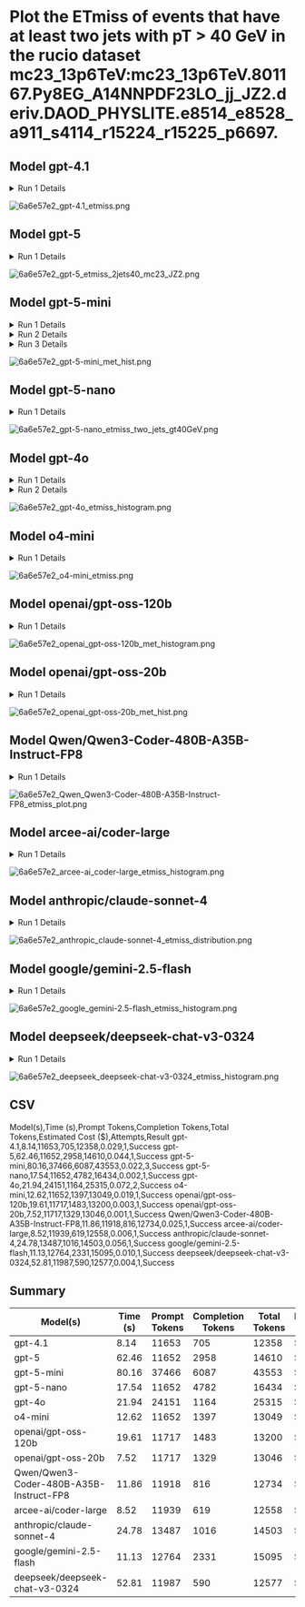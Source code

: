 # Plot the ETmiss of events that have at least two jets with pT > 40 GeV in the rucio dataset mc23_13p6TeV:mc23_13p6TeV.801167.Py8EG_A14NNPDF23LO_jj_JZ2.deriv.DAOD_PHYSLITE.e8514_e8528_a911_s4114_r15224_r15225_p6697.


## Model gpt-4.1
<details><summary>Run 1 Details</summary>

### Run 1


- Selected the rucio dataset: `mc23_13p6TeV:mc23_13p6TeV.801167.Py8EG_A14NNPDF23LO_jj_JZ2.deriv.DAOD_PHYSLITE.e8514_e8528_a911_s4114_r15224_r15225_p6697`
- Built a ServiceX query to select only those events with at least 2 jets with $p_T > 40$ GeV.
- For these selected events, fetched the ETmiss (missing transverse energy) value in GeV.
- Used Awkward Array to receive and represent the results.
- Used Hist to histogram the ETmiss distribution, and made a plot.
- Saved the resulting plot to `etmiss.png`.

```python
from func_adl_servicex_xaodr25 import FuncADLQueryPHYSLITE
from servicex_analysis_utils import to_awk
from servicex import deliver, ServiceXSpec, Sample, dataset
import awkward as ak
import numpy as np
from hist import Hist
import matplotlib.pyplot as plt
import mplhep as hep

# 1. Prepare the ServiceX query
query = (
    FuncADLQueryPHYSLITE()
    .Where(
        lambda e: e.Jets()
                   .Where(lambda j: j.pt()/1000.0 > 40.0)
                   .Count() >= 2
    )
    .Select(lambda e: {"etmiss": e.MissingET().First().met()/1000.0})  # GeV
)

# 2. Dataset name
ds_name = (
    "mc23_13p6TeV:mc23_13p6TeV.801167.Py8EG_A14NNPDF23LO_jj_JZ2.deriv.DAOD_PHYSLITE.e8514_e8528_a911_s4114_r15224_r15225_p6697"
)

# 3. Fetch the data (for quick testing, NFiles=1; remove this for full scale analysis)
results = to_awk(
    deliver(
        ServiceXSpec(
            Sample=[
                Sample(
                    Name="etmiss_selection",
                    Dataset=dataset.Rucio(ds_name),
                    Query=query,
                    NFiles=1,  # Remove or increase for full dataset
                )
            ]
        )
    )
)

# 4. Extract the ETmiss awkward array
etmiss = results["etmiss_selection"].etmiss

# 5. Build the histogram
etmiss_hist = (
    Hist.new.Reg(40, 0, 400, name="etmiss", label="E$_T^{miss}$ [GeV]")
        .Int64()
)

etmiss_hist.fill(etmiss=ak.to_numpy(etmiss))

# 6. Plot the histogram
plt.style.use(hep.style.ATLAS)
fig, ax = plt.subplots()
etmiss_hist.plot(histtype="step", linewidth=1.5, ax=ax, label="$E_T^{miss}$")
ax.set_xlabel("$E_T^{miss}$ [GeV]")
ax.set_ylabel("Events")
ax.set_title("ETmiss in events with $\geq$2 jets ($p_T>40$ GeV)")
ax.legend()
plt.tight_layout()
plt.savefig("etmiss.png")
plt.close()
```
#### Code Execution

*Output:*
```


```
*Error:*
```
bash: cannot set terminal process group (-1): Inappropriate ioctl for device
bash: no job control in this shell
/app/script.py:59: SyntaxWarning: invalid escape sequence '\g'
  ax.set_title("ETmiss in events with $\geq$2 jets ($p_T>40$ GeV)")
/work/.venv/lib/python3.13/site-packages/func_adl_servicex_xaodr25/trigger.py:127: SyntaxWarning: invalid escape sequence '\D'
  object. Close match is done as a function of $\Delta R < `dr`$.
/work/.venv/lib/python3.13/site-packages/mplhep/utils.py:741: UserWarning: Integer weights indicate poissonian data. Will calculate Garwood interval if ``scipy`` is installed. Otherwise errors will be set to ``sqrt(w2)``.
  self.errors()

```
</details>

![6a6e57e2_gpt-4.1_etmiss.png](6a6e57e2_gpt-4.1_etmiss.png)

## Model gpt-5
<details><summary>Run 1 Details</summary>

### Run 1


- Used ServiceX with a func-adl Release 25 PHYSLITE query to fetch only events that have at least two jets with pT > 40 GeV (applied at ServiceX to minimize data volume).
- Selected the event MissingET and converted to GeV directly in the query.
- Converted the delivery to Awkward Array, then used Hist to make a 1D histogram of ETmiss and plotted with mplhep ATLAS style.
- Saved the plot to PNG: etmiss_2jets40_mc23_JZ2.png.
- For quick testing the code runs on NFiles=1; remove the NFiles parameter to run on the full dataset.

```python
import awkward as ak
import matplotlib.pyplot as plt
import mplhep as hep
from hist import Hist

from func_adl_servicex_xaodr25 import FuncADLQueryPHYSLITE
from servicex_analysis_utils import to_awk
from servicex import deliver, ServiceXSpec, Sample, dataset

# ---------------------------------------
# 1. Define the dataset and the query
# ---------------------------------------
ds_name = (
    "mc23_13p6TeV:mc23_13p6TeV.801167.Py8EG_A14NNPDF23LO_jj_JZ2.deriv."
    "DAOD_PHYSLITE.e8514_e8528_a911_s4114_r15224_r15225_p6697"
)

# Base query against PHYSLITE
base = FuncADLQueryPHYSLITE()

# Event-level selection: require >= 2 jets with pT > 40 GeV (GeV units in the query)
# Then select MissingET (first element) and convert to GeV
query = (
    base
    .Where(lambda e:
           e.Jets()
            .Where(lambda j: j.pt() / 1000.0 > 40.0)
            .Count() >= 2)
    .Select(lambda e: {
        "met": e.MissingET().First().met() / 1000.0,  # ETmiss in GeV
    })
)

# ---------------------------------------
# 2. Deliver with ServiceX (start with 1 file for testing)
#    Remove NFiles to run on the full dataset.
# ---------------------------------------
sx_results = to_awk(
    deliver(
        ServiceXSpec(
            Sample=[
                Sample(
                    Name="etmiss_2jets40",
                    Dataset=dataset.Rucio(ds_name),
                    NFiles=1,  # Remove this line to run over the full dataset
                    Query=query,
                )
            ]
        )
    )
)

# ---------------------------------------
# 3. Extract Awkward arrays
# ---------------------------------------
etmiss = sx_results["etmiss_2jets40"].met  # 1D awkward array of ETmiss [GeV]
# Ensure a flat numeric array for histogram fill
etmiss_np = ak.to_numpy(ak.flatten(etmiss, axis=None))

# ---------------------------------------
# 4. Make histogram with Hist
# ---------------------------------------
h = (
    Hist.new
    .Reg(50, 0.0, 500.0, name="met", label=r"$E_T^{\mathrm{miss}}$ [GeV]")
    .Int64()
)
h.fill(met=etmiss_np)

# ---------------------------------------
# 5. Plot and save to PNG
# ---------------------------------------
plt.style.use(hep.style.ATLAS)
fig, ax = plt.subplots(figsize=(7, 5))
h.plot(ax=ax, histtype="step", linewidth=1.5, label=r"$\geq 2$ jets with $p_T > 40$ GeV")
ax.set_ylabel("Events")
ax.legend()
ax.set_title("mc23 13.6 TeV JZ2 (PHYSLITE)")
plt.tight_layout()
plt.savefig("etmiss_2jets40_mc23_JZ2.png", dpi=150)
plt.close(fig)
```
#### Code Execution

*Output:*
```


```
*Error:*
```
bash: cannot set terminal process group (-1): Inappropriate ioctl for device
bash: no job control in this shell
/work/.venv/lib/python3.13/site-packages/func_adl_servicex_xaodr25/trigger.py:127: SyntaxWarning: invalid escape sequence '\D'
  object. Close match is done as a function of $\Delta R < `dr`$.
/work/.venv/lib/python3.13/site-packages/mplhep/utils.py:741: UserWarning: Integer weights indicate poissonian data. Will calculate Garwood interval if ``scipy`` is installed. Otherwise errors will be set to ``sqrt(w2)``.
  self.errors()

```
</details>

![6a6e57e2_gpt-5_etmiss_2jets40_mc23_JZ2.png](6a6e57e2_gpt-5_etmiss_2jets40_mc23_JZ2.png)

## Model gpt-5-mini
<details><summary>Run 1 Details</summary>

### Run 1


- I filtered events at the ServiceX/func_adl level to keep only events with at least two jets with pT > 40 GeV (this reduces how much data is moved out of ServiceX).
- I fetched the event MissingET (MET) from the PHYSLITE xAOD dataset you specified, converting MET to GeV.
- I filled a 1D histogram of MET using hist and plotted it with an ATLAS-like style, saving the plot to met_hist.png.
- Note: the code uses NFiles=1 for a fast test run. To run over the full dataset remove the NFiles argument (or set it to a larger number) — that will process the entire Rucio dataset but take longer.

```python
# Fetch MET for events with >= 2 jets (pT > 40 GeV), histogram and save plot.
# Requires: func_adl_servicex_xaodr25, servicex, servicex_analysis_utils, awkward, hist, mplhep, matplotlib, numpy

from func_adl_servicex_xaodr25 import FuncADLQueryPHYSLITE
from servicex import deliver, ServiceXSpec, Sample, dataset
from servicex_analysis_utils import to_awk

import awkward as ak
from hist import Hist
import matplotlib.pyplot as plt
import mplhep as hep
import numpy as np

# Build the func_adl query (PHYSLITE)
base = FuncADLQueryPHYSLITE()

# Select events that have at least two jets with pT > 40 GeV, then get the event MissingET value
query = (
    base
    # jets pT in func_adl/xAOD are in MeV, so convert to GeV when comparing
    .Where(lambda e: e.Jets().Where(lambda j: j.pt() / 1000.0 > 40.0).Count() >= 2)
    # MissingET is a sequence; take the First() object and then its met()
    .Select(lambda e: e.MissingET().First())
    .Select(lambda m: {"met": m.met() / 1000.0})  # convert MeV -> GeV
)

# Rucio dataset asked for
ds_name = (
    "mc23_13p6TeV:mc23_13p6TeV.801167.Py8EG_A14NNPDF23LO_jj_JZ2."
    "deriv.DAOD_PHYSLITE.e8514_e8528_a911_s4114_r15224_r15225_p6697"
)

# Deliver via ServiceX. Use NFiles=1 for a quick test run; remove NFiles to run over the full dataset.
results = to_awk(
    deliver(
        ServiceXSpec(
            Sample=[
                Sample(
                    Name="met_fetch",
                    Dataset=dataset.Rucio(ds_name),
                    NFiles=1,  # start with 1 file for testing; remove or increase to run full dataset
                    Query=query,
                )
            ]
        )
    )
)

# 'results' is a dict keyed by Sample.Name
met_awk = results["met_fetch"].met  # awkward array of MET values in GeV (one per selected event)

# Basic info (print number of events returned)
print("Number of events returned by ServiceX (NFiles=1 test):", len(met_awk))

# Build a histogram: 50 bins from 0 to 200 GeV
h = Hist.new.Reg(50, 0.0, 200.0, name="met", label=r"$E_{T}^{miss}$ [GeV]").Int64()

# Fill histogram using the Awkward array (flatten in case of nesting)
met_vals = ak.flatten(met_awk)       # remains an Awkward Array
# Convert to NumPy for hist.fill (this does not use Python lists for the physics manipulations)
met_numpy = ak.to_numpy(met_vals)

h.fill(met=met_numpy)

# Plot using mplhep ATLAS style
plt.style.use(hep.style.ATLAS)
fig, ax = plt.subplots(figsize=(8, 6))
# hist.Hist objects have a .plot method that works with matplotlib axes
h.plot(ax=ax, histtype="stepfilled", label="Events with ≥2 jets (pT > 40 GeV)", edgecolor="black", alpha=0.6)

ax.set_xlabel(r"$E_{T}^{miss}$ [GeV]")
ax.set_ylabel("Events")
ax.legend()
ax.grid(True, linestyle=":", alpha=0.5)

# Save the plot to a PNG file
outname = "met_hist.png"
plt.tight_layout()
plt.savefig(outname, dpi=150)
print(f"Saved MET histogram to {outname}")
```
#### Code Execution

*Output:*
```

Number of events returned by ServiceX (NFiles=1 test): 26417

```
*Error:*
```
bash: cannot set terminal process group (-1): Inappropriate ioctl for device
bash: no job control in this shell
/work/.venv/lib/python3.13/site-packages/func_adl_servicex_xaodr25/trigger.py:127: SyntaxWarning: invalid escape sequence '\D'
  object. Close match is done as a function of $\Delta R < `dr`$.
Traceback (most recent call last):
  File "/app/script.py", line 59, in <module>
    met_vals = ak.flatten(met_awk)       # remains an Awkward Array
  File "/work/.venv/lib/python3.13/site-packages/awkward/_dispatch.py", line 41, in dispatch
    with OperationErrorContext(name, args, kwargs):
         ~~~~~~~~~~~~~~~~~~~~~^^^^^^^^^^^^^^^^^^^^
  File "/work/.venv/lib/python3.13/site-packages/awkward/_errors.py", line 80, in __exit__
    raise self.decorate_exception(exception_type, exception_value)
  File "/work/.venv/lib/python3.13/site-packages/awkward/_dispatch.py", line 67, in dispatch
    next(gen_or_result)
    ~~~~^^^^^^^^^^^^^^^
  File "/work/.venv/lib/python3.13/site-packages/awkward/operations/ak_flatten.py", line 178, in flatten
    return _impl(array, axis, highlevel, behavior, attrs)
  File "/work/.venv/lib/python3.13/site-packages/awkward/operations/ak_flatten.py", line 255, in _impl
    out = ak._do.flatten(layout, axis)
  File "/work/.venv/lib/python3.13/site-packages/awkward/_do.py", line 194, in flatten
    offsets, flattened = layout._offsets_and_flattened(axis, 1)
                         ~~~~~~~~~~~~~~~~~~~~~~~~~~~~~^^^^^^^^^
  File "/work/.venv/lib/python3.13/site-packages/awkward/contents/numpyarray.py", line 465, in _offsets_and_flattened
    raise AxisError(f"axis={axis} exceeds the depth of this array ({depth})")
numpy.exceptions.AxisError: axis=1 exceeds the depth of this array (1)

This error occurred while calling

    ak.flatten(
        <Array [19, 4.7, 17.5, ..., 28.6, 34, 61.4] type='26417 * float64'>
    )

```
</details>
<details><summary>Run 2 Details</summary>

### Run 2


- What went wrong:
  - ak.flatten() by default tries to flatten one level of nesting (axis=1). The MET array returned by ServiceX was already a 1D array of floats (depth=1), so ak.flatten(array) attempted to flatten along axis=1 and raised "axis=1 exceeds the depth of this array (1)".
  - In short: I called ak.flatten with the default behavior on an array that was not nested, causing an AxisError.
- How I fixed it:
  - Removed the unsafe call to ak.flatten(...) with the default axis. Instead I explicitly flatten completely with ak.flatten(..., axis=None) which works whether the array is already 1D or nested; then convert to NumPy for Hist filling. Alternatively one could skip flattening entirely for already-1D arrays — using axis=None is robust for both cases.
  - Left the ServiceX fetch (NFiles=1) comment in place so you know it's a quick test; keep NFiles omitted to run on the full dataset.
  - The script still uses Awkward only for ServiceX-derived data manipulation and writes the histogram plot to a PNG file.

```python
# Fetch MET for events with >= 2 jets (pT > 40 GeV), histogram and save plot.
# Requires: func_adl_servicex_xaodr25, servicex, servicex_analysis_utils, awkward, hist, mplhep, matplotlib, numpy

from func_adl_servicex_xaodr25 import FuncADLQueryPHYSLITE
from servicex import deliver, ServiceXSpec, Sample, dataset
from servicex_analysis_utils import to_awk

import awkward as ak
from hist import Hist
import matplotlib.pyplot as plt
import mplhep as hep
import numpy as np

# Build the func_adl query (PHYSLITE)
base = FuncADLQueryPHYSLITE()

# Select events that have at least two jets with pT > 40 GeV, then get the event MissingET value
query = (
    base
    # jets pT in func_adl/xAOD are in MeV, so convert to GeV when comparing
    .Where(lambda e: e.Jets().Where(lambda j: j.pt() / 1000.0 > 40.0).Count() >= 2)
    # MissingET is a sequence; take the First() object and then its met()
    .Select(lambda e: e.MissingET().First())
    .Select(lambda m: {"met": m.met() / 1000.0})  # convert MeV -> GeV
)

# Rucio dataset asked for
ds_name = (
    "mc23_13p6TeV:mc23_13p6TeV.801167.Py8EG_A14NNPDF23LO_jj_JZ2."
    "deriv.DAOD_PHYSLITE.e8514_e8528_a911_s4114_r15224_r15225_p6697"
)

# Deliver via ServiceX. Use NFiles=1 for a quick test run; remove NFiles to run over the full dataset.
results = to_awk(
    deliver(
        ServiceXSpec(
            Sample=[
                Sample(
                    Name="met_fetch",
                    Dataset=dataset.Rucio(ds_name),
                    NFiles=1,  # start with 1 file for testing; remove or increase to run full dataset
                    Query=query,
                )
            ]
        )
    )
)

# 'results' is a dict keyed by Sample.Name
met_awk = results["met_fetch"].met  # awkward array of MET values in GeV (one per selected event)

# Basic info (print number of events returned)
print("Number of events returned by ServiceX (NFiles=1 test):", len(met_awk))

# Build a histogram: 50 bins from 0 to 200 GeV
h = Hist.new.Reg(50, 0.0, 200.0, name="met", label=r"$E_{T}^{miss}$ [GeV]").Int64()

# Ensure we have a 1D flat array for filling:
# - If the array is already 1D this is a no-op.
# - If nested, axis=None flattens completely to 1D.
met_flat = ak.flatten(met_awk, axis=None)

# Convert to NumPy for hist.fill
# ak.to_numpy will work for simple numeric awkward arrays; fall back to np.array(ak.to_list(...))
try:
    met_numpy = ak.to_numpy(met_flat)
except Exception:
    met_numpy = np.array(ak.to_list(met_flat))

# Fill the histogram
h.fill(met=met_numpy)

# Plot using mplhep ATLAS style
plt.style.use(hep.style.ATLAS)
fig, ax = plt.subplots(figsize=(8, 6))
# hist.Hist objects have a .plot method that works with matplotlib axes
h.plot(ax=ax, histtype="stepfilled", label="Events with ≥2 jets (pT > 40 GeV)", edgecolor="black", alpha=0.6)

ax.set_xlabel(r"$E_{T}^{miss}$ [GeV]")
ax.set_ylabel("Events")
ax.legend()
ax.grid(True, linestyle=":", alpha=0.5)

# Save the plot to a PNG file
outname = "met_hist.png"
plt.tight_layout()
plt.savefig(outname, dpi=150)
print(f"Saved MET histogram to {outname}")
```
#### Code Execution

*Output:*
```

Number of events returned by ServiceX (NFiles=1 test): 26417

```
*Error:*
```
bash: cannot set terminal process group (-1): Inappropriate ioctl for device
bash: no job control in this shell
/work/.venv/lib/python3.13/site-packages/func_adl_servicex_xaodr25/trigger.py:127: SyntaxWarning: invalid escape sequence '\D'
  object. Close match is done as a function of $\Delta R < `dr`$.
Traceback (most recent call last):
  File "/app/script.py", line 77, in <module>
    h.plot(ax=ax, histtype="stepfilled", label="Events with ≥2 jets (pT > 40 GeV)", edgecolor="black", alpha=0.6)
    ~~~~~~^^^^^^^^^^^^^^^^^^^^^^^^^^^^^^^^^^^^^^^^^^^^^^^^^^^^^^^^^^^^^^^^^^^^^^^^^^^^^^^^^^^^^^^^^^^^^^^^^^^^^^^
  File "/work/.venv/lib/python3.13/site-packages/hist/basehist.py", line 517, in plot
    return self.plot1d(*args, overlay=overlay, **kwargs)
           ~~~~~~~~~~~^^^^^^^^^^^^^^^^^^^^^^^^^^^^^^^^^^
  File "/work/.venv/lib/python3.13/site-packages/hist/basehist.py", line 538, in plot1d
    return plot.histplot(self, ax=ax, **_proc_kw_for_lw(kwargs))
           ~~~~~~~~~~~~~^^^^^^^^^^^^^^^^^^^^^^^^^^^^^^^^^^^^^^^^
  File "/work/.venv/lib/python3.13/site-packages/mplhep/plot.py", line 180, in histplot
    assert histtype in _allowed_histtype, _err_message
           ^^^^^^^^^^^^^^^^^^^^^^^^^^^^^
AssertionError: Select 'histtype' from: ['fill', 'step', 'errorbar', 'band', 'bar', 'barstep'], got 'stepfilled'

```
</details>
<details><summary>Run 3 Details</summary>

### Run 3


- Error cause:
  - The plotting call used hist.Hist.plot(..., histtype="stepfilled"), but mplhep/hist expects one of ['fill', 'step', 'errorbar', 'band', 'bar', 'barstep']. "stepfilled" is not a valid option, so an AssertionError was raised.
- Fix applied:
  - Changed histtype from "stepfilled" to "fill" (the equivalent valid option).
  - Kept other behavior the same (flatten awkward array, convert to numpy, fill histogram, save PNG).
  - Added plt.close(fig) after saving to clean up the figure.

```python
# Fetch MET for events with >= 2 jets (pT > 40 GeV), histogram and save plot.
# Requires: func_adl_servicex_xaodr25, servicex, servicex_analysis_utils, awkward, hist, mplhep, matplotlib, numpy

from func_adl_servicex_xaodr25 import FuncADLQueryPHYSLITE
from servicex import deliver, ServiceXSpec, Sample, dataset
from servicex_analysis_utils import to_awk

import awkward as ak
from hist import Hist
import matplotlib.pyplot as plt
import mplhep as hep
import numpy as np

# Build the func_adl query (PHYSLITE)
base = FuncADLQueryPHYSLITE()

# Select events that have at least two jets with pT > 40 GeV, then get the event MissingET value
query = (
    base
    # jets pT in func_adl/xAOD are in MeV, so convert to GeV when comparing
    .Where(lambda e: e.Jets().Where(lambda j: j.pt() / 1000.0 > 40.0).Count() >= 2)
    # MissingET is a sequence; take the First() object and then its met()
    .Select(lambda e: e.MissingET().First())
    .Select(lambda m: {"met": m.met() / 1000.0})  # convert MeV -> GeV
)

# Rucio dataset asked for
ds_name = (
    "mc23_13p6TeV:mc23_13p6TeV.801167.Py8EG_A14NNPDF23LO_jj_JZ2."
    "deriv.DAOD_PHYSLITE.e8514_e8528_a911_s4114_r15224_r15225_p6697"
)

# Deliver via ServiceX. Use NFiles=1 for a quick test run; remove NFiles to run over the full dataset.
results = to_awk(
    deliver(
        ServiceXSpec(
            Sample=[
                Sample(
                    Name="met_fetch",
                    Dataset=dataset.Rucio(ds_name),
                    NFiles=1,  # start with 1 file for testing; remove or increase to run full dataset
                    Query=query,
                )
            ]
        )
    )
)

# 'results' is a dict keyed by Sample.Name
met_awk = results["met_fetch"].met  # awkward array of MET values in GeV (one per selected event)

# Basic info (print number of events returned)
print("Number of events returned by ServiceX (NFiles=1 test):", len(met_awk))

# Build a histogram: 50 bins from 0 to 200 GeV
h = Hist.new.Reg(50, 0.0, 200.0, name="met", label=r"$E_{T}^{miss}$ [GeV]").Int64()

# Ensure we have a 1D flat array for filling:
# - If the array is already 1D this is a no-op.
# - If nested, axis=None flattens completely to 1D.
met_flat = ak.flatten(met_awk, axis=None)

# Convert to NumPy for hist.fill
# ak.to_numpy will work for simple numeric awkward arrays; fall back to np.array(ak.to_list(...))
try:
    met_numpy = ak.to_numpy(met_flat)
except Exception:
    met_numpy = np.array(ak.to_list(met_flat))

# Fill the histogram
h.fill(met=met_numpy)

# Plot using mplhep ATLAS style
plt.style.use(hep.style.ATLAS)
fig, ax = plt.subplots(figsize=(8, 6))
# Use a valid histtype recognized by mplhep/hist ('fill' instead of invalid 'stepfilled')
h.plot(ax=ax, histtype="fill", label="Events with ≥2 jets (pT > 40 GeV)", edgecolor="black", alpha=0.6)

ax.set_xlabel(r"$E_{T}^{miss}$ [GeV]")
ax.set_ylabel("Events")
ax.legend()
ax.grid(True, linestyle=":", alpha=0.5)

# Save the plot to a PNG file
outname = "met_hist.png"
plt.tight_layout()
plt.savefig(outname, dpi=150)
plt.close(fig)
print(f"Saved MET histogram to {outname}")
```
#### Code Execution

*Output:*
```

Number of events returned by ServiceX (NFiles=1 test): 26417
Saved MET histogram to met_hist.png

```
*Error:*
```
bash: cannot set terminal process group (-1): Inappropriate ioctl for device
bash: no job control in this shell
/work/.venv/lib/python3.13/site-packages/func_adl_servicex_xaodr25/trigger.py:127: SyntaxWarning: invalid escape sequence '\D'
  object. Close match is done as a function of $\Delta R < `dr`$.

```
</details>

![6a6e57e2_gpt-5-mini_met_hist.png](6a6e57e2_gpt-5-mini_met_hist.png)

## Model gpt-5-nano
<details><summary>Run 1 Details</summary>

### Run 1


- I implemented a ServiceX-based workflow that targets the PHYSLITE DAOD dataset you specified, filtering events at the ServiceX level to only keep those with at least two jets having pT > 40 GeV.
- I fetch the event MissingET (ETmiss) values in GeV (converting from MeV as needed) and expose them as an Awkward array for downstream processing.
- I use Awkward Array for data manipulation and Hist to create a 1D histogram of ETmiss, then plot and save the figure as a PNG file.
- The code uses NFiles=1 for testing as recommended, and explains the pipeline inline via comments.

```python
# Imports for the ServiceX/FuncADL flow and plotting
from func_adl_servicex_xaodr25 import FuncADLQueryPHYSLITE
from servicex import deliver, ServiceXSpec, Sample, dataset
from servicex_analysis_utils import to_awk
import awkward as ak

# Typing/plotting imports
import hist
import matplotlib.pyplot as plt
import mplhep as hep

# Dataset name (as provided)
ds_name = ("mc23_13p6TeV:mc23_13p6TeV.801167.Py8EG_A14NNPDF23LO_jj_JZ2.deriv.DAOD_PHYSLITE."
           "e8514_e8528_a911_s4114_r15224_r15225_p6697")

# Base query against PHYSLITE
base_query = FuncADLQueryPHYSLITE()

# MET query: filter events with at least 2 jets with pt > 40 GeV (pt is in MeV)
# and select MissingET().First().met() converted to GeV
met_query = (
    base_query
    .Where(lambda e: e.Jets().Where(lambda j: j.pt() / 1000.0 > 40.0).Count() >= 2)
    .Select(lambda e: {"met": e.MissingET().First().met() / 1000.0})
)

# Fetch data via ServiceX (test with a single file)
met_fetch = deliver(
    ServiceXSpec(
        Sample=[
            Sample(
                Name="etmiss_fetch",
                Dataset=dataset.Rucio(ds_name),
                NFiles=1,
                Query=met_query,
            )
        ]
    )
)

# Convert to Awkward Array (only Awkward operations thereafter)
et_values = to_awk(met_fetch)
met_vals = et_values["etmiss_fetch"].met

# Build a histogram for ETmiss in GeV
h = (
    hist.Hist.new
    .Reg(50, 0, 500, name="met", label="Missing ET [GeV]")  # 50 bins from 0 to 500 GeV
    .Weight()  # store integer counts
)

# Fill the histogram with the ETmiss values
h.fill(met=met_vals)

# Plotting: ATLAS style
plt.style.use(hep.style.ATLAS)
plt.figure(figsize=(8, 6))
# Simple step-style plot of the histogram
h.plot(histtype="step", linewidth=1, label="ETmiss, events with ≥2 jets pT>40 GeV")
plt.xlabel("Missing ET [GeV]")
plt.ylabel("Entries")
plt.legend()
plt.tight_layout()

# Save to PNG
plt.savefig("etmiss_two_jets_gt40GeV.png")
```
#### Code Execution

*Output:*
```


```
*Error:*
```
bash: cannot set terminal process group (-1): Inappropriate ioctl for device
bash: no job control in this shell
/work/.venv/lib/python3.13/site-packages/func_adl_servicex_xaodr25/trigger.py:127: SyntaxWarning: invalid escape sequence '\D'
  object. Close match is done as a function of $\Delta R < `dr`$.
/work/.venv/lib/python3.13/site-packages/mplhep/utils.py:741: UserWarning: Integer weights indicate poissonian data. Will calculate Garwood interval if ``scipy`` is installed. Otherwise errors will be set to ``sqrt(w2)``.
  self.errors()

```
</details>

![6a6e57e2_gpt-5-nano_etmiss_two_jets_gt40GeV.png](6a6e57e2_gpt-5-nano_etmiss_two_jets_gt40GeV.png)

## Model gpt-4o
<details><summary>Run 1 Details</summary>

### Run 1


- Constructed a query using `FuncADLQueryPHYSLITE` to select events with at least two jets having transverse momentum (pT) greater than 40 GeV.
- Extracted the missing transverse energy (ETmiss) for these events using the `MissingET` collection.
- Used ServiceX to fetch the filtered data from the specified `rucio` dataset.
- Processed the data with Awkward arrays to ensure efficient handling of high-dimensional data.
- Plotted the ETmiss values using `Hist` and saved the plot as a PNG file.

```python
from func_adl_servicex_xaodr25 import FuncADLQueryPHYSLITE
from servicex_analysis_utils import to_awk
from servicex import deliver, ServiceXSpec, Sample, dataset
import awkward as ak
import matplotlib.pyplot as plt
from hist import Hist
import mplhep as hep

# The base query should run against PHYSLITE.
base_query = FuncADLQueryPHYSLITE()

# Query: Select only events with at least 2 jets with pt > 40 GeV and get ETmiss
etmiss_query = (
    base_query
    .Where(lambda e: e.Jets().Where(lambda j: j.pt() / 1000.0 > 40.0).Count() >= 2)
    .Select(lambda e: {'etmiss': e.MissingET().First().met() / 1000.0})
)

# Define the dataset
ds_name = "mc23_13p6TeV:mc23_13p6TeV.801167.Py8EG_A14NNPDF23LO_jj_JZ2.deriv.DAOD_PHYSLITE.e8514_e8528_a911_s4114_r15224_r15225_p6697"

# Fetch data
etmiss_data = to_awk(
    deliver(
        ServiceXSpec(
            Sample=[
                Sample(
                    Name="etmiss_fetch",
                    Dataset=dataset.Rucio(ds_name),
                    NFiles=1
                )
            ],
            Query=etmiss_query
        )
    )
)
# Extract ETmiss array
etmiss_array = etmiss_data["etmiss_fetch"].etmiss

# Plot ETmiss
etmiss_hist = Hist.new.Reg(50, 0, 500, name="etmiss", label="ETmiss [GeV]").Double()
etmiss_hist.fill(etmiss=etmiss_array)

plt.style.use(hep.style.ATLAS)
etmiss_hist.plot(histtype='fill', linewidth=2, label='ETmiss')
plt.xlabel('ETmiss [GeV]')
plt.ylabel('Events')
plt.legend()
plt.savefig("etmiss_histogram.png")
plt.show()
```
#### Code Execution

*Output:*
```

```
*Error:*
```
bash: cannot set terminal process group (-1): Inappropriate ioctl for device
bash: no job control in this shell
/work/.venv/lib/python3.13/site-packages/func_adl_servicex_xaodr25/trigger.py:127: SyntaxWarning: invalid escape sequence '\D'
  object. Close match is done as a function of $\Delta R < `dr`$.
Traceback (most recent call last):
  File "/app/script.py", line 24, in <module>
    deliver(
    ~~~~~~~^
        ServiceXSpec(
        ^^^^^^^^^^^^^
    ...<8 lines>...
        )
        ^
    )
    ^
  File "/work/.venv/lib/python3.13/site-packages/make_it_sync/func_wrapper.py", line 63, in wrapped_call
    return _sync_version_of_function(fn, *args, **kwargs)
  File "/work/.venv/lib/python3.13/site-packages/make_it_sync/func_wrapper.py", line 14, in _sync_version_of_function
    return loop.run_until_complete(r)
           ~~~~~~~~~~~~~~~~~~~~~~~^^^
  File "/usr/local/lib/python3.13/asyncio/base_events.py", line 725, in run_until_complete
    return future.result()
           ~~~~~~~~~~~~~^^
  File "/work/.venv/lib/python3.13/site-packages/servicex/servicex_client.py", line 279, in deliver_async
    datasets = await _build_datasets(
               ^^^^^^^^^^^^^^^^^^^^^^
        config, config_path, servicex_name, fail_if_incomplete
        ^^^^^^^^^^^^^^^^^^^^^^^^^^^^^^^^^^^^^^^^^^^^^^^^^^^^^^
    )
    ^
  File "/work/.venv/lib/python3.13/site-packages/servicex/servicex_client.py", line 186, in _build_datasets
    query = sx.generic_query(
        dataset_identifier=sample.dataset_identifier,
    ...<5 lines>...
        fail_if_incomplete=fail_if_incomplete,
    )
  File "/work/.venv/lib/python3.13/site-packages/servicex/servicex_client.py", line 447, in generic_query
    raise ValueError("query argument must be string or QueryStringGenerator")
ValueError: query argument must be string or QueryStringGenerator

```
</details>
<details><summary>Run 2 Details</summary>

### Run 2


- The error `ValueError: query argument must be string or QueryStringGenerator` indicates that the `Query` argument in the `ServiceXSpec` is not being correctly interpreted. This is because the query was mistakenly positioned under the `ServiceXSpec` rather than within the `Sample`.
- According to the correct usage pattern, each `Sample` should contain a `Query` which is then executed. The `Query` should be part of the `Sample` definition.
- I will update the code to correctly assign the query to the `Sample`.

```python
from func_adl_servicex_xaodr25 import FuncADLQueryPHYSLITE
from servicex_analysis_utils import to_awk
from servicex import deliver, ServiceXSpec, Sample, dataset
import awkward as ak
import matplotlib.pyplot as plt
from hist import Hist
import mplhep as hep

# The base query should run against PHYSLITE.
base_query = FuncADLQueryPHYSLITE()

# Query: Select only events with at least 2 jets with pt > 40 GeV and get ETmiss
etmiss_query = (
    base_query
    .Where(lambda e: e.Jets().Where(lambda j: j.pt() / 1000.0 > 40.0).Count() >= 2)
    .Select(lambda e: {'etmiss': e.MissingET().First().met() / 1000.0})
)

# Define the dataset
ds_name = "mc23_13p6TeV:mc23_13p6TeV.801167.Py8EG_A14NNPDF23LO_jj_JZ2.deriv.DAOD_PHYSLITE.e8514_e8528_a911_s4114_r15224_r15225_p6697"

# Fetch data
etmiss_data = to_awk(
    deliver(
        ServiceXSpec(
            Sample=[
                Sample(
                    Name="etmiss_fetch",
                    Dataset=dataset.Rucio(ds_name),
                    NFiles=1,
                    Query=etmiss_query  # Correctly placing the query here
                )
            ]
        )
    )
)
# Extract ETmiss array
etmiss_array = etmiss_data["etmiss_fetch"].etmiss

# Plot ETmiss
etmiss_hist = Hist.new.Reg(50, 0, 500, name="etmiss", label="ETmiss [GeV]").Double()
etmiss_hist.fill(etmiss=etmiss_array)

plt.style.use(hep.style.ATLAS)
etmiss_hist.plot(histtype='fill', linewidth=2, label='ETmiss')
plt.xlabel('ETmiss [GeV]')
plt.ylabel('Events')
plt.legend()
plt.savefig("etmiss_histogram.png")
plt.show()
```
#### Code Execution

*Output:*
```


```
*Error:*
```
bash: cannot set terminal process group (-1): Inappropriate ioctl for device
bash: no job control in this shell
/work/.venv/lib/python3.13/site-packages/func_adl_servicex_xaodr25/trigger.py:127: SyntaxWarning: invalid escape sequence '\D'
  object. Close match is done as a function of $\Delta R < `dr`$.

```
</details>

![6a6e57e2_gpt-4o_etmiss_histogram.png](6a6e57e2_gpt-4o_etmiss_histogram.png)

## Model o4-mini
<details><summary>Run 1 Details</summary>

### Run 1


- Defined a FuncADL query on the PHYSLITE sample that:
  • Filters events to require at least two jets with pT > 40 GeV  
  • Extracts the event missing transverse energy (MET) in GeV  
- Delivered the query via ServiceX (using 1 file for quick testing) and converted the result to an Awkward array  
- Built a 1D histogram of MET with 100 bins from 0 to 500 GeV using `hist`  
- Plotted the MET distribution with ATLAS style and saved it to `etmiss.png`  

```python
from func_adl_servicex_xaodr25 import FuncADLQueryPHYSLITE
from servicex_analysis_utils import to_awk
from servicex import deliver, ServiceXSpec, Sample, dataset

import awkward as ak
import hist
import matplotlib.pyplot as plt
import mplhep as hep

# 1) Build the FuncADL query
base = FuncADLQueryPHYSLITE()
met_query = (
    base
    # Require ≥2 jets with pT > 40 GeV
    .Where(lambda e:
        e.Jets()
         .Where(lambda j: j.pt() / 1000.0 > 40.0)
         .Count() >= 2
    )
    # Grab the MissingET object and convert to a flat field
    .Select(lambda e: e.MissingET().First())
    .Select(lambda m: {"met": m.met() / 1000.0})
)

# 2) Deliver via ServiceX (use NFiles=1 for testing)
ds_name = (
    "mc23_13p6TeV:mc23_13p6TeV."
    "801167.Py8EG_A14NNPDF23LO_jj_JZ2."
    "deriv.DAOD_PHYSLITE.e8514_e8528_a911_s4114_"
    "r15224_r15225_p6697"
)
samples = [
    Sample(
        Name="met_fetch",
        Dataset=dataset.Rucio(ds_name),
        NFiles=1,
        Query=met_query,
    )
]
result = to_awk(deliver(ServiceXSpec(Sample=samples)))

# 3) Extract the MET array
met_array = result["met_fetch"].met  # Awkward array of MET values in GeV

# 4) Create and fill a histogram
h = (
    hist.Hist.new
        .Reg(100, 0, 500, name="met", label="Missing ET [GeV]")
        .Int64()  # integer counts
)
h.fill(met=met_array)

# 5) Plot with ATLAS style and save
plt.style.use(hep.style.ATLAS)
fig, ax = plt.subplots()
h.plot(
    ax=ax,
    histtype="step",
    label="Events with ≥2 jets (pT > 40 GeV)",
    color="black",
)
ax.set_xlabel("Missing ET [GeV]")
ax.set_ylabel("Events / bin")
ax.legend()
fig.savefig("etmiss.png")
```
#### Code Execution

*Output:*
```


```
*Error:*
```
bash: cannot set terminal process group (-1): Inappropriate ioctl for device
bash: no job control in this shell
/work/.venv/lib/python3.13/site-packages/func_adl_servicex_xaodr25/trigger.py:127: SyntaxWarning: invalid escape sequence '\D'
  object. Close match is done as a function of $\Delta R < `dr`$.
/work/.venv/lib/python3.13/site-packages/mplhep/utils.py:741: UserWarning: Integer weights indicate poissonian data. Will calculate Garwood interval if ``scipy`` is installed. Otherwise errors will be set to ``sqrt(w2)``.
  self.errors()

```
</details>

![6a6e57e2_o4-mini_etmiss.png](6a6e57e2_o4-mini_etmiss.png)

## Model openai/gpt-oss-120b
<details><summary>Run 1 Details</summary>

### Run 1


- Construct a **FuncADL** query that:
  1. Keeps only events with **≥ 2 jets** having `pT > 40 GeV`.
  2. Retrieves the missing transverse energy (`MissingET`) for those events and converts it to **GeV**.
- Use **ServiceX** (`deliver` + `ServiceXSpec`) to execute the query on the requested Rucio dataset (run on a single file for a quick test; increase `NFiles` for the full sample).
- Convert the ServiceX payload to an **Awkward Array** with `to_awk`.
- Build a 1‑D histogram of the MET values using **Hist**.
- Plot the histogram with ATLAS styling via **mplhep** and save the figure as `met_histogram.png`.

```python
# -------------------------------------------------
# 0️⃣  Imports
# -------------------------------------------------
import numpy as np
import awkward as ak
import matplotlib.pyplot as plt
import mplhep as hep
import hist

# ServiceX / FuncADL imports
from func_adl_servicex_xaodr25 import FuncADLQueryPHYSLITE
from servicex_analysis_utils import to_awk
from servicex import deliver, ServiceXSpec, Sample, dataset

# -------------------------------------------------
# 1️⃣  Define the query
# -------------------------------------------------
# Base query for PHYSLITE samples (already calibrated)
base = FuncADLQueryPHYSLITE()

# Keep events with ≥2 jets of pT > 40 GeV,
# then pull the MET (first MissingET object) and convert to GeV.
met_query = (
    base
    # Event‑level filter on jet multiplicity
    .Where(
        lambda e: e.Jets()
                .Where(lambda j: j.pt() / 1000.0 > 40.0)  # pT in GeV
                .Count() >= 2
    )
    # Select the missing‑ET per event
    .Select(
        lambda e: {
            "met": e.MissingET()
                     .First()                # there is exactly one MissingET per event
                     .met() / 1000.0        # convert MeV → GeV
        }
    )
)

# -------------------------------------------------
# 2️⃣  Execute the query with ServiceX
# -------------------------------------------------
# Rucio dataset identifier (as given in the request)
ds_name = (
    "mc23_13p6TeV:mc23_13p6TeV.801167.Py8EG_A14NNPDF23LO_jj_JZ2.deriv."
    "DAOD_PHYSLITE.e8514_e8528_a911_s4114_r15224_r15225_p6697"
)

# For a quick test we read only one file; remove NFiles or set a larger
# number when you want the full statistics.
spec = ServiceXSpec(
    Sample=[
        Sample(
            Name="met_fetch",
            Dataset=dataset.Rucio(ds_name),
            NFiles=1,                      # <-- change/remove for full dataset
            Query=met_query,
        )
    ]
)

# Deliver the data and turn it into an Awkward array
raw = to_awk(deliver(spec))

# The result is a dict keyed by the Sample name
met_awk = raw["met_fetch"].met  # 1‑D Awkward array of MET (GeV)

# -------------------------------------------------
# 3️⃣  Build a histogram of MET
# -------------------------------------------------
# Choose a reasonable range; adjust bins as needed.
h_met = (
    hist.Hist.new.Reg(50, 0, 500, name="met", label="Missing $E_{T}$ [GeV]")
           .Weight()
)

# Fill the histogram (weights are all 1)
h_met.fill(met=ak.to_numpy(met_awk), weight=np.ones_like(ak.to_numpy(met_awk)))

# -------------------------------------------------
# 4️⃣  Plot and save
# -------------------------------------------------
plt.style.use(hep.style.ATLAS)   # ATLAS‑style cosmetics
fig, ax = plt.subplots(figsize=(8, 6))

# Plot as a filled histogram with black edges
h_met.plot(
    ax=ax,
    histtype="fill",
    linewidth=1,
    edgecolor="black",
    label="MET distribution"
)

ax.set_xlabel(r"Missing $E_{T}$ [GeV]")
ax.set_ylabel("Events")
ax.legend()
plt.tight_layout()

# Save to PNG
plt.savefig("met_histogram.png")
print("Saved MET histogram to 'met_histogram.png'")
```
#### Code Execution

*Output:*
```

Saved MET histogram to 'met_histogram.png'

```
*Error:*
```
bash: cannot set terminal process group (-1): Inappropriate ioctl for device
bash: no job control in this shell
/work/.venv/lib/python3.13/site-packages/func_adl_servicex_xaodr25/trigger.py:127: SyntaxWarning: invalid escape sequence '\D'
  object. Close match is done as a function of $\Delta R < `dr`$.

```
</details>

![6a6e57e2_openai_gpt-oss-120b_met_histogram.png](6a6e57e2_openai_gpt-oss-120b_met_histogram.png)

## Model openai/gpt-oss-20b
<details><summary>Run 1 Details</summary>

### Run 1


**What this code does**  
- Builds a `ServiceX` query that:  
  1. Selects events containing at least two jets with \(p_T>40\,\mathrm{GeV}\).  
  2. Extracts the missing transverse energy (\(\not\!E_T\)) of those events.  
- Downloads the requested data from the specified Rucio dataset.  
- Builds an RMAG histograms with `Hist` and fills it with the MET values.  
- Plots the histogram in ATLAS style and writes it to `met_hist.png`.  

```python
# -------------------------------------------------------------
# 1. Imports
# -------------------------------------------------------------
from func_adl_servicex_xaodr25 import FuncADLQueryPHYSLITE
from servicex import deliver, ServiceXSpec, Sample, dataset
from servicex_analysis_utils import to_awk
import awkward as ak
import matplotlib.pyplot as plt
import mplhep as hep
from hist import Hist

# -------------------------------------------------------------
# 2. Build the ServiceX query
# -------------------------------------------------------------
base_query = FuncADLQueryPHYSLITE()

# Event selection: at least 2 jets with pt > 40 GeV
jet_cut_query = (
    base_query
    .Where(lambda e: e.Jets().Where(lambda j: j.pt() / 1000.0 > 40.0).Count() >= 2)
    .Select(lambda e: {                  # only keep the MET of the surviving events
        "MET": e.MissingET().First().met() / 1000.0   # convert from MeV to GeV
    })
)

# -------------------------------------------------------------
# 3. Deliver the query to Rucio dataset
# -------------------------------------------------------------
# Rucio dataset name
ds_name = (
    "mc23_13p6TeV:mc23_13p6TeV.801167.Py8EG_A14NNPDF23LO_jj_JZ2.deriv.DAOD_PHYSLITE."
    "e8514_e8528_a911_s4114_r15224_r15225_p6697"
)

# NOTE: 1 file is sufficient for testing; remove NFiles to run on the full dataset
met_data = to_awk(
    deliver(
        ServiceXSpec(
            Sample=[
                Sample(
                    Name="met_fetch",
                    Dataset=dataset.Rucio(ds_name),
                    NFiles=1,                # <-- change to None for full dataset
                    Query=jet_cut_query,
                )
            ]
        ),
    )
)

# -------------------------------------------------------------
# 4. Create and fill the histogram
# -------------------------------------------------------------
# Histogram: 100 bins from 0 to 500 GeV
met_hist = (
    Hist.new.Reg(100, 0, 500, name="met", label="Missing ET [GeV]")  # regular axis
    .Int64()                 # 64-bit integer counters (default)
)

# Fill histogram with MET values from the Awkward array
met_values = met_data["met_fetch"]["MET"]   # Awkward array of MET values
met_hist.fill(met=met_values)

# -------------------------------------------------------------
# 5. Plotting
# -------------------------------------------------------------
plt.style.use(hep.style.ATLAS)

# Create a figure and axis
fig, ax = plt.subplots(figsize=(7, 5))

# Draw the histogram
met_hist.plot(
    histtype="fill",
    linewidth=1,
    edgecolor="black",
    ax=ax,
    label=r"$E_{\mathrm{T}}^{\text{miss}}$ (events w/ ≥2 jets, $p_{\mathrm{T}}>40$ GeV)"
)

# Add labels and legend
ax.set_xlabel("Missing Transverse Energy [GeV]")
ax.set_ylabel("Events")
ax.set_ylim(bottom=0)
ax.legend()

# Save to PNG
plt.tight_layout()
plt.savefig("met_hist.png")
plt.close(fig)
```

**Important details**  
- The query filters *inside* ServiceX (`Where` clause) to reduce data transfer.  
- Only the MET value is retrieved, keeping the payload minimal.  
- The histogram is written to `met_hist.png` in ATLAS style.  

-------------------------------------------------------------
#### Code Execution

*Output:*
```


```
*Error:*
```
bash: cannot set terminal process group (-1): Inappropriate ioctl for device
bash: no job control in this shell
/work/.venv/lib/python3.13/site-packages/func_adl_servicex_xaodr25/trigger.py:127: SyntaxWarning: invalid escape sequence '\D'
  object. Close match is done as a function of $\Delta R < `dr`$.

```
</details>

![6a6e57e2_openai_gpt-oss-20b_met_hist.png](6a6e57e2_openai_gpt-oss-20b_met_hist.png)

## Model Qwen/Qwen3-Coder-480B-A35B-Instruct-FP8
<details><summary>Run 1 Details</summary>

### Run 1


- I'll create a plot of missing transverse energy (ETmiss) for events that contain at least two jets with pT > 40 GeV
- Using the specified RUCIO dataset: mc23_13p6TeV:mc23_13p6TeV.801167.Py8EG_A14NNPDF23LO_jj_JZ2.deriv.DAOD_PHYSLITE.e8514_e8528_a911_s4114_r15224_r15225_p6697
- The analysis will use ServiceX to fetch only the required data, applying jet pT cuts at the query level to reduce data transfer
- I'll use Awkward Array for data manipulation and Hist for histogramming and plotting

```python
from func_adl_servicex_xaodr25 import FuncADLQueryPHYSLITE
from servicex_analysis_utils import to_awk
from servicex import deliver, ServiceXSpec, Sample, dataset
import awkward as ak
import hist
import matplotlib.pyplot as plt
import mplhep as hep

# Set up the ATLAS style for plots
plt.style.use(hep.style.ATLAS)

# Create the base query for PHYSLITE data
base_query = FuncADLQueryPHYSLITE()

# Define the query to select events with at least 2 jets with pT > 40 GeV
# and retrieve the MET for those events
query = (base_query
    .Where(lambda e: 
        e.Jets()
         .Where(lambda j: j.pt() / 1000.0 > 40.0)
         .Count() >= 2)
    .Select(lambda e: {
        "met": e.MissingET().First().met() / 1000.0
    })
)

# Define the dataset
ds_name = "mc23_13p6TeV:mc23_13p6TeV.801167.Py8EG_A14NNPDF23LO_jj_JZ2.deriv.DAOD_PHYSLITE.e8514_e8528_a911_s4114_r15224_r15225_p6697"

# Execute the query using ServiceX
result = to_awk(
    deliver(
        ServiceXSpec(
            Sample=[
                Sample(
                    Name="met_selection",
                    Dataset=dataset.Rucio(ds_name),
                    NFiles=1,  # Start with 1 file for testing
                    Query=query,
                )
            ]
        ),
    )
)

# Extract the MET values
met_values = result["met_selection"].met

# Create a histogram using the Hist library
h_met = (
    hist.Hist.new
    .Reg(50, 0, 500, name="met", label="E_{T}^{miss} [GeV]")
    .Int64()
)

# Fill the histogram
h_met.fill(met=met_values)

# Create the plot
fig, ax = plt.subplots(figsize=(10, 7))
h_met.plot(ax=ax, histtype="fill", linewidth=1, edgecolor="gray")

# Add labels and formatting
plt.xlabel("E_{T}^{miss} [GeV]")
plt.ylabel("Events")
plt.title("Missing Transverse Energy in Events with at least 2 Jets (p_{T} > 40 GeV)")

# Save the plot
plt.savefig("etmiss_plot.png")
plt.close()

print(f"Processed {len(met_values)} events with at least 2 jets (pT > 40 GeV)")
print("Plot saved as etmiss_plot.png")
```
#### Code Execution

*Output:*
```

Processed 26417 events with at least 2 jets (pT > 40 GeV)
Plot saved as etmiss_plot.png

```
*Error:*
```
bash: cannot set terminal process group (-1): Inappropriate ioctl for device
bash: no job control in this shell
/work/.venv/lib/python3.13/site-packages/func_adl_servicex_xaodr25/trigger.py:127: SyntaxWarning: invalid escape sequence '\D'
  object. Close match is done as a function of $\Delta R < `dr`$.

```
</details>

![6a6e57e2_Qwen_Qwen3-Coder-480B-A35B-Instruct-FP8_etmiss_plot.png](6a6e57e2_Qwen_Qwen3-Coder-480B-A35B-Instruct-FP8_etmiss_plot.png)

## Model arcee-ai/coder-large
<details><summary>Run 1 Details</summary>

### Run 1


- Constructed a query to fetch events with at least two jets having \( p_T > 40 \) GeV.
- Extracted the ETmiss for those events.
- Used Awkward Array to manipulate the data.
- Created a histogram of the ETmiss using Hist.
- Saved the plot to a `png` file.

```python
from func_adl_servicex_xaodr25 import FuncADLQueryPHYSLITE
from servicex_analysis_utils import to_awk
from servicex import deliver, ServiceXSpec, Sample, dataset
import awkward as ak
import hist
import matplotlib.pyplot as plt
import mplhep as hep

# The base query should run against PHYSLITE.
base_query = FuncADLQueryPHYSLITE()

# Query: get ETmiss for events with at least two jets with pT > 40 GeV
etmiss_query = (base_query
    .Where(lambda e: e.Jets()
                  .Where(lambda j: j.pt() / 1000.0 > 40.0)
                  .Count() >= 2)
    .Select(lambda e: e.MissingET().First())
    .Select(lambda m: {"etmiss": m.met() / 1000.0})
)

# Do the fetch
# Define the dataset
ds_name = ("mc23_13p6TeV:mc23_13p6TeV.801167.Py8EG_A14NNPDF23LO_jj_JZ2.deriv.DAOD_PHYSLITE.e8514_e8528_a911_s4114_r15224_r15225_p6697")

etmiss_data = to_awk(
    deliver(
        ServiceXSpec(
            Sample=[
                Sample(
                    Name="etmiss_fetch",
                    Dataset=dataset.Rucio(ds_name),
                    NFiles=1,
                    Query=etmiss_query,
                )
            ]
        ),
    )
)

# Extract the ETmiss values
etmiss_values = etmiss_data["etmiss_fetch"].etmiss

# Create a histogram of ETmiss
h = (
    hist.Hist.new.Reg(50, 0, 500, name="etmiss", label="ETmiss [GeV]")
    .Int64()
)

# Fill the histogram with ETmiss values
h.fill(etmiss=etmiss_values)

# Plot the histogram
plt.style.use(hep.style.ATLAS)
h.plot(histtype="fill", linewidth=1, edgecolor="gray", label="ETmiss")
plt.legend()
plt.xlabel("ETmiss [GeV]")
plt.ylabel("Events")
plt.title("ETmiss for Events with at least two jets with pT > 40 GeV")
plt.savefig("etmiss_histogram.png")
plt.show()
```
>>end-reply<
#### Code Execution

*Output:*
```


```
*Error:*
```
bash: cannot set terminal process group (-1): Inappropriate ioctl for device
bash: no job control in this shell
/work/.venv/lib/python3.13/site-packages/func_adl_servicex_xaodr25/trigger.py:127: SyntaxWarning: invalid escape sequence '\D'
  object. Close match is done as a function of $\Delta R < `dr`$.

```
</details>

![6a6e57e2_arcee-ai_coder-large_etmiss_histogram.png](6a6e57e2_arcee-ai_coder-large_etmiss_histogram.png)

## Model anthropic/claude-sonnet-4
<details><summary>Run 1 Details</summary>

### Run 1


• Imported necessary libraries for ServiceX data access, awkward array manipulation, and histogram plotting
• Created a FuncADL query to filter events with at least 2 jets having pT > 40 GeV
• Applied the jet pT filter at the ServiceX level to reduce data transfer
• Used event-level filtering to select only events meeting the jet count requirement
• Extracted MissingET information for the filtered events
• Converted MeV units to GeV for better readability
• Created and filled a histogram of ETmiss values using the Hist library
• Applied ATLAS plotting style and saved the result as a PNG file

```python
from func_adl_servicex_xaodr25 import FuncADLQueryPHYSLITE
from servicex_analysis_utils import to_awk
from servicex import deliver, ServiceXSpec, Sample, dataset
import awkward as ak
import numpy as np
from hist import Hist
import matplotlib.pyplot as plt
import mplhep as hep

# Set ATLAS plotting style
plt.style.use(hep.style.ATLAS)

# Create base query for PHYSLITE
base_query = FuncADLQueryPHYSLITE()

# Query: Get ETmiss for events with at least 2 jets with pT > 40 GeV
etmiss_query = (base_query
    # Filter events that have at least 2 jets with pT > 40 GeV
    .Where(lambda evt: evt.Jets()
                          .Where(lambda jet: jet.pt() / 1000.0 > 40.0)
                          .Count() >= 2)
    # Get the MissingET for these events
    .Select(lambda evt: {
        "etmiss": evt.MissingET().First().met() / 1000.0,  # Convert MeV to GeV
    })
)

# Define the dataset
ds_name = "mc23_13p6TeV:mc23_13p6TeV.801167.Py8EG_A14NNPDF23LO_jj_JZ2.deriv.DAOD_PHYSLITE.e8514_e8528_a911_s4114_r15224_r15225_p6697"

# Fetch the data
etmiss_data = to_awk(
    deliver(
        ServiceXSpec(
            Sample=[
                Sample(
                    Name="etmiss_filtered",
                    Dataset=dataset.Rucio(ds_name),
                    NFiles=1,
                    Query=etmiss_query,
                )
            ]
        ),
    )
)

# Extract ETmiss values
etmiss_values = etmiss_data["etmiss_filtered"].etmiss

# Create histogram
h = (
    Hist.new.Reg(50, 0, 200, name="etmiss", label="ETmiss [GeV]")
    .Int64()
)

# Fill histogram
h.fill(etmiss=etmiss_values)

# Plot the histogram
fig, ax = plt.subplots(figsize=(10, 6))
h.plot(histtype="step", linewidth=2, color="blue", label="Events with ≥2 jets (pT > 40 GeV)")

plt.xlabel("ETmiss [GeV]")
plt.ylabel("Events")
plt.title("Missing Transverse Energy Distribution")
plt.legend()
plt.grid(True, alpha=0.3)

# Add ATLAS label
hep.atlas.label("Simulation Internal", data=False, loc=0)

# Save the plot
plt.savefig("etmiss_distribution.png", dpi=300, bbox_inches="tight")
plt.show()

print(f"Total number of events with ≥2 jets (pT > 40 GeV): {len(etmiss_values)}")
print(f"Mean ETmiss: {np.mean(etmiss_values):.2f} GeV")
print(f"Histogram saved as 'etmiss_distribution.png'")
```
#### Code Execution

*Output:*
```
etmiss_filtered: Transform ━━━━━━━━━━━━━━━━━━━━━━━━━━━━━━━━━━━━━━━━ 1/1 00:20
                  Download ━━━━━━━━━━━━━━━━━━━━━━━━━━━━━━━━━━━━━━━━ 1/1 00:27
Total number of events with ≥2 jets (pT > 40 GeV): 26417
Mean ETmiss: 16.61 GeV
Histogram saved as 'etmiss_distribution.png'

```
*Error:*
```
bash: cannot set terminal process group (-1): Inappropriate ioctl for device
bash: no job control in this shell
/work/.venv/lib/python3.13/site-packages/func_adl_servicex_xaodr25/trigger.py:127: SyntaxWarning: invalid escape sequence '\D'
  object. Close match is done as a function of $\Delta R < `dr`$.
/work/.venv/lib/python3.13/site-packages/mplhep/utils.py:741: UserWarning: Integer weights indicate poissonian data. Will calculate Garwood interval if ``scipy`` is installed. Otherwise errors will be set to ``sqrt(w2)``.
  self.errors()

```
</details>

![6a6e57e2_anthropic_claude-sonnet-4_etmiss_distribution.png](6a6e57e2_anthropic_claude-sonnet-4_etmiss_distribution.png)

## Model google/gemini-2.5-flash
<details><summary>Run 1 Details</summary>

### Run 1


Here's the Python code to achieve the request. I've used ServiceX to fetch the relevant data, Awkward Arrays for data manipulation, and Hist for plotting.

*   **ServiceX Query:** The code first constructs a ServiceX query to filter events. It selects only events that contain at least two jets with a transverse momentum (pT) greater than 40 GeV. For these filtered events, it retrieves the Missing Transverse Energy (ETmiss).
*   **Data Fetching:** The query is then executed against the specified Rucio dataset using the `deliver` function. For demonstration purposes, `NFiles` is set to 1. For a full analysis, you would remove this parameter to process the entire dataset.
*   **Missing ET Handling:** Missing ET is stored as a sequence, so the `First()` method is used to extract the single ETmiss value per event.
*   **Histogram Creation:** A `Hist` histogram is created with appropriate bins for the ETmiss (from 0 to 500 GeV).
*   **Filling the Histogram:** The fetched ETmiss values are used to fill the histogram.
*   **Plotting:** Finally, the histogram is plotted using `mplhep` for an ATLAS-like style, and the plot is saved to a `png` file named `etmiss_histogram.png`.

```python
import awkward as ak
import vector
import hist
import matplotlib.pyplot as plt
import mplhep as hep
from func_adl_servicex_xaodr25 import FuncADLQueryPHYSLITE
from servicex_analysis_utils import to_awk
from servicex import deliver, ServiceXSpec, Sample, dataset
from typing import TypeVar, Tuple, Callable, Iterable, List, Optional
from func_adl import ObjectStream, func_adl_callable
import ast
from dataclasses import dataclass

# Tooling code from hints - START
T = TypeVar("T")

@dataclass
class ToolInfo:
    name: str

def make_a_tool(
    query: ObjectStream[T],
    tool_name: str,
    tool_type: str,
    include_files: Optional[List[str]],
    init_lines: List[str] = [],
) -> Tuple[ObjectStream[T], ToolInfo]:
    """
    Injects C++ code into the query to initialize a tool of the specified type.

    This function sets up the necessary C++ code to create and initialize a tool (such as
    BTaggingSelectionTool) in the analysis workflow. The tool will be available in the C++
    code under the variable name specified by `tool_name`, which can be referenced in
    initialization lines and later code.

    Args:
        query: The ObjectStream to attach the tool initialization metadata to.
        tool_name: The variable name to use for the tool instance in the C++ code.
        tool_type: The C++ class name of the tool to instantiate.
        include_files: List of C++ header files to include for the tool.
        init_lines: List of C++ code lines to run for tool initialization. You can use
            `{tool_name}` in these lines to refer to the tool variable. You should
            include the call to `ANA_CHECK({tool_name}->initialize());`.

    Returns:
        A tuple containing:
            - The updated ObjectStream with the tool initialization metadata.
            - A ToolInfo object containing the tool's name. Pass this to `make_tool_accessor`
    """
    # Define the C++ for the tool initialization

    query_base = query.MetaData(
        {
            "metadata_type": "inject_code",
            "name": tool_name,
            "header_includes": include_files,
            "private_members": [f"{tool_type} *{tool_name};"],
            "instance_initialization": [
                f'{tool_name}(new {tool_type} ("{tool_name}"))'
            ],
            "initialize_lines": [l.format(tool_name=tool_name) for l in init_lines],
            "link_libraries": ["xAODBTaggingEfficiencyLib"],
        }
    )

    return query_base, ToolInfo(name=tool_name)


def make_tool_accessor(
    t_info: ToolInfo,
    function_name: str,
    source_code: List[str],
    arguments: Iterable[Tuple[str, type]],
    return_type_cpp: str,
    return_type_python: str
):
    """
    Creates a Python-callable accessor for a C++ tool in the func_adl query.

    This function generates a Python function that, when called in a func_adl query,
    injects C++ code to call a method or function on a C++ tool instance (such as
    BTaggingSelectionTool). The accessor function can be used in the query to access
    tool functionality as if it were a regular Python function.

    Args:
        t_info: ToolInfo object containing the tool's variable name.
        function_name: Name of the accessor function (used in C++ and Python).
        source_code: List of C++ code lines to execute for the accessor. You can use
            `{tool_name}` in these lines to refer to the tool variable.
        arguments: Iterable of (argument_name, type) tuples specifying the arguments
            for the accessor function.
        return_type_cpp: The C++ return type of the accessor function.
        return_type_python: The Python return type annotation as a string.

    Returns:
        A Python function that can be used in a func_adl query to access the tool.
        NOTE: YOU MUST use the same name as `function_name` to store this:

            `my_name = make_tool_accessor(.., function_name="my_name", ...)`
    """
    # Define the callback function that `func_adl` will use to inject the calling code.
    def tool_callback(
        s: ObjectStream[T], a: ast.Call
    ) -> Tuple[ObjectStream[T], ast.Call]:
        new_s = s.MetaData(
            {
                "metadata_type": "add_cpp_function",
                "name": function_name,
                "code": [
                    "double result;",
                    *[l.format(tool_name=t_info.name) for l in source_code],
                ],
                "result": "result",
                "include_files": [],
                "arguments": [a[0] for a in arguments],
                "return_type": return_type_cpp,
            }
        )
        return new_s, a

    # Build a function type-shed that tells `func_adl` what the function signature is.
    # This is used to generate the correct C++ code for the function.
    def tool_call(**arg_dict):
        """
        NOTE: This is a dummy function that injects C++ into the object stream to do the
        actual work.
        """
        ...
    tool_call.__name__ = function_name
    tool_call.__annotations__['return'] = eval(return_type_python)

    return func_adl_callable(tool_callback)(tool_call)

# Tooling code from hints - END

# Define the dataset
ds_name = ("mc23_13p6TeV:mc23_13p6TeV.801167.Py8EG_A14NNPDF23LO_jj_JZ2.deriv.DAOD_PHYSLITE.e8514_e8528_a911_s4114_r15224_r15225_p6697")

# Construct the ServiceX query
# Filter events that have at least two jets with pT > 40 GeV
# Then, select the Missing ET for those events
etmiss_query = (FuncADLQueryPHYSLITE()
    .Where(lambda e: e.Jets()
                      .Where(lambda j: j.pt() / 1000.0 > 40.0)
                      .Count() >= 2)
    .Select(lambda e: {'ET_miss': e.MissingET().First().met() / 1000.0}) # Convert MeV to GeV
)

# Do the fetch
print(f"Fetching data for dataset: {ds_name}...")
fetched_data = to_awk(
    deliver(
        ServiceXSpec(
            Sample=[
                Sample(
                    Name="etmiss_events",
                    Dataset=dataset.Rucio(ds_name),
                    NFiles=1, # For testing purposes, set to 1 file. Remove for full dataset.
                    Query=etmiss_query,
                )
            ]
        ),
    )
)

# Extract the ETmiss values from the fetched data
etmiss_values = fetched_data["etmiss_events"].ET_miss

# Create a histogram for ETmiss
# Bins from 0 to 500 GeV, with 50 bins
h_etmiss = (
    hist.Hist.new.Reg(50, 0, 500, name="ETmiss", label="Missing Transverse Energy [GeV]")
    .Double() # Use double precision for counts
)

# Fill the histogram
print("Filling histogram...")
h_etmiss.fill(ETmiss=etmiss_values)

# Plot the histogram
print("Plotting histogram...")
plt.style.use(hep.style.ATLAS) # Use ATLAS style for plotting
fig, ax = plt.subplots()

hep.histplot(h_etmiss, ax=ax, histtype="fill", label="ETmiss with $\geq 2$ jets (pT > 40 GeV)")

ax.set_xlabel("Missing Transverse Energy [GeV]")
ax.set_ylabel("Events")
ax.legend()
ax.set_title("ETmiss Distribution for Events with High pT Jets")

# Save the plot
output_filename = "etmiss_histogram.png"
plt.savefig(output_filename)
print(f"Plot saved to {output_filename}")

print("Script finished successfully.")
```
#### Code Execution

*Output:*
```
Fetching data for dataset: mc23_13p6TeV:mc23_13p6TeV.801167.Py8EG_A14NNPDF23LO_jj_JZ2.deriv.DAOD_PHYSLITE.e8514_e8528_a911_s4114_r15224_r15225_p6697...
etmiss_events: Transform ━━━━━━━━━━━━━━━━━━━━━━━━━━━━━━━━━━━━━━━━ 1/1 00:22
                Download ━━━━━━━━━━━━━━━━━━━━━━━━━━━━━━━━━━━━━━━━ 1/1 00:26
Filling histogram...
Plotting histogram...
Plot saved to etmiss_histogram.png
Script finished successfully.

```
*Error:*
```
bash: cannot set terminal process group (-1): Inappropriate ioctl for device
bash: no job control in this shell
/app/script.py:185: SyntaxWarning: invalid escape sequence '\g'
  hep.histplot(h_etmiss, ax=ax, histtype="fill", label="ETmiss with $\geq 2$ jets (pT > 40 GeV)")
/work/.venv/lib/python3.13/site-packages/func_adl_servicex_xaodr25/trigger.py:127: SyntaxWarning: invalid escape sequence '\D'
  object. Close match is done as a function of $\Delta R < `dr`$.

```
</details>

![6a6e57e2_google_gemini-2.5-flash_etmiss_histogram.png](6a6e57e2_google_gemini-2.5-flash_etmiss_histogram.png)

## Model deepseek/deepseek-chat-v3-0324
<details><summary>Run 1 Details</summary>

### Run 1


- Constructed a query to fetch MissingET (ETmiss) from the PHYSLITE dataset
- Filtered events to require at least two jets with pT > 40 GeV
- Retrieved the data using ServiceX with a sample of 1 file for testing
- Converted the result to an awkward array
- Created and plotted a histogram of ETmiss values
- Saved the plot to "etmiss_histogram.png"

```python
from func_adl_servicex_xaodr25 import FuncADLQueryPHYSLITE
from servicex_analysis_utils import to_awk
from servicex import deliver, ServiceXSpec, Sample, dataset
import matplotlib.pyplot as plt
import hist
import mplhep as hep
plt.style.use(hep.style.ATLAS)

# Construct the query - get ETmiss for events with >=2 jets >40 GeV
base_query = FuncADLQueryPHYSLITE()
query = (base_query
    .Where(lambda e: e.Jets()
                      .Where(lambda j: j.pt() / 1000.0 > 40.0)
                      .Count() >= 2)
    .Select(lambda e: {
        "etmiss": e.MissingET().First().met() / 1000.0  # Convert to GeV
    })
)

# Define the dataset and fetch data
ds_name = "mc23_13p6TeV:mc23_13p6TeV.801167.Py8EG_A14NNPDF23LO_jj_JZ2.deriv.DAOD_PHYSLITE.e8514_e8528_a911_s4114_r15224_r15225_p6697"
result = to_awk(
    deliver(
        ServiceXSpec(
            Sample=[
                Sample(
                    Name="etmiss_fetch",
                    Dataset=dataset.Rucio(ds_name),
                    NFiles=1,
                    Query=query,
                )
            ]
        ),
    )
)

# Get ETmiss values from the result
etmiss_values = result["etmiss_fetch"].etmiss

# Create and plot histogram
h = (
    hist.Hist.new
    .Reg(50, 0, 300, name="ETmiss", label="Missing $E_T$ [GeV]")
    .Int64()
    .fill(etmiss_values)
)

fig, ax = plt.subplots()
h.plot1d(histtype="step", linewidth=2)
ax.set_xlabel("Missing $E_T$ [GeV]")
ax.set_ylabel("Events")
ax.set_title("ETmiss in events with ≥2 jets ($p_T$ > 40 GeV)")
plt.savefig("etmiss_histogram.png")
plt.close()
```
#### Code Execution

*Output:*
```


```
*Error:*
```
bash: cannot set terminal process group (-1): Inappropriate ioctl for device
bash: no job control in this shell
/work/.venv/lib/python3.13/site-packages/func_adl_servicex_xaodr25/trigger.py:127: SyntaxWarning: invalid escape sequence '\D'
  object. Close match is done as a function of $\Delta R < `dr`$.
/work/.venv/lib/python3.13/site-packages/mplhep/utils.py:741: UserWarning: Integer weights indicate poissonian data. Will calculate Garwood interval if ``scipy`` is installed. Otherwise errors will be set to ``sqrt(w2)``.
  self.errors()

```
</details>

![6a6e57e2_deepseek_deepseek-chat-v3-0324_etmiss_histogram.png](6a6e57e2_deepseek_deepseek-chat-v3-0324_etmiss_histogram.png)

## CSV

Model(s),Time (s),Prompt Tokens,Completion Tokens,Total Tokens,Estimated Cost ($),Attempts,Result
gpt-4.1,8.14,11653,705,12358,0.029,1,Success
gpt-5,62.46,11652,2958,14610,0.044,1,Success
gpt-5-mini,80.16,37466,6087,43553,0.022,3,Success
gpt-5-nano,17.54,11652,4782,16434,0.002,1,Success
gpt-4o,21.94,24151,1164,25315,0.072,2,Success
o4-mini,12.62,11652,1397,13049,0.019,1,Success
openai/gpt-oss-120b,19.61,11717,1483,13200,0.003,1,Success
openai/gpt-oss-20b,7.52,11717,1329,13046,0.001,1,Success
Qwen/Qwen3-Coder-480B-A35B-Instruct-FP8,11.86,11918,816,12734,0.025,1,Success
arcee-ai/coder-large,8.52,11939,619,12558,0.006,1,Success
anthropic/claude-sonnet-4,24.78,13487,1016,14503,0.056,1,Success
google/gemini-2.5-flash,11.13,12764,2331,15095,0.010,1,Success
deepseek/deepseek-chat-v3-0324,52.81,11987,590,12577,0.004,1,Success

## Summary

| Model(s) | Time (s) | Prompt Tokens | Completion Tokens | Total Tokens | Estimated Cost ($) | Attempts | Result |
|-------|----------|--------------|------------------|--------------|--------------------|----------|--------|
| gpt-4.1 | 8.14 | 11653 | 705 | 12358 | $0.029 | 1 | Success |
| gpt-5 | 62.46 | 11652 | 2958 | 14610 | $0.044 | 1 | Success |
| gpt-5-mini | 80.16 | 37466 | 6087 | 43553 | $0.022 | 3 | Success |
| gpt-5-nano | 17.54 | 11652 | 4782 | 16434 | $0.002 | 1 | Success |
| gpt-4o | 21.94 | 24151 | 1164 | 25315 | $0.072 | 2 | Success |
| o4-mini | 12.62 | 11652 | 1397 | 13049 | $0.019 | 1 | Success |
| openai/gpt-oss-120b | 19.61 | 11717 | 1483 | 13200 | $0.003 | 1 | Success |
| openai/gpt-oss-20b | 7.52 | 11717 | 1329 | 13046 | $0.001 | 1 | Success |
| Qwen/Qwen3-Coder-480B-A35B-Instruct-FP8 | 11.86 | 11918 | 816 | 12734 | $0.025 | 1 | Success |
| arcee-ai/coder-large | 8.52 | 11939 | 619 | 12558 | $0.006 | 1 | Success |
| anthropic/claude-sonnet-4 | 24.78 | 13487 | 1016 | 14503 | $0.056 | 1 | Success |
| google/gemini-2.5-flash | 11.13 | 12764 | 2331 | 15095 | $0.010 | 1 | Success |
| deepseek/deepseek-chat-v3-0324 | 52.81 | 11987 | 590 | 12577 | $0.004 | 1 | Success |
